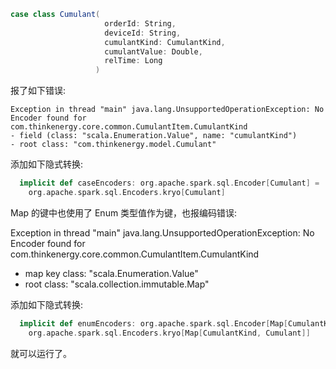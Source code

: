 ```scala
case class Cumulant(
                     orderId: String,
                     deviceId: String,
                     cumulantKind: CumulantKind,
                     cumulantValue: Double,
                     relTime: Long
                   )
```

报了如下错误:

```
Exception in thread "main" java.lang.UnsupportedOperationException: No Encoder found for com.thinkenergy.core.common.CumulantItem.CumulantKind
- field (class: "scala.Enumeration.Value", name: "cumulantKind")
- root class: "com.thinkenergy.model.Cumulant"
```

添加如下隐式转换:

```scala
  implicit def caseEncoders: org.apache.spark.sql.Encoder[Cumulant] =
    org.apache.spark.sql.Encoders.kryo[Cumulant]
```

Map 的键中也使用了 Enum 类型值作为键，也报编码错误:

Exception in thread "main" java.lang.UnsupportedOperationException: No Encoder found for com.thinkenergy.core.common.CumulantItem.CumulantKind
- map key class: "scala.Enumeration.Value"
- root class: "scala.collection.immutable.Map"

添加如下隐式转换:

```scala
  implicit def enumEncoders: org.apache.spark.sql.Encoder[Map[CumulantKind, Cumulant]] =
    org.apache.spark.sql.Encoders.kryo[Map[CumulantKind, Cumulant]]
```

就可以运行了。